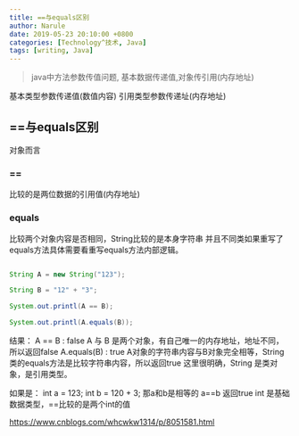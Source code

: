 ```yaml
---
title: ==与equals区别
author: Narule
date: 2019-05-23 20:10:00 +0800
categories: [Technology^技术, Java]
tags: [writing, Java]
---
```




>java中方法参数传值问题, 基本数据传递值,对象传引用(内存地址)

基本类型参数传递值(数值内容)
引用类型参数传递址(内存地址)

## ==与equals区别

对象而言

### ==

比较的是两位数据的引用值(内存地址)

### equals 

比较两个对象内容是否相同，String比较的是本身字符串
并且不同类如果重写了equals方法具体需要看重写equals方法内部逻辑。

```java

String A = new String("123");

String B = "12" + "3";

System.out.printl(A == B);

System.out.printl(A.equals(B));

```
结果：
A == B : false     A 与 B 是两个对象，有自己唯一的内存地址，地址不同，所以返回false
A.equals(B) : true      A对象的字符串内容与B对象完全相等，String类的equals方法是比较字符串内容，所以返回true
这里很明确，String 是类对象，是引用类型。

如果是：
int a = 123;
int b = 120 + 3;
那a和b是相等的 a==b 返回true  int 是基础数据类型，==比较的是两个int的值

https://www.cnblogs.com/whcwkw1314/p/8051581.html